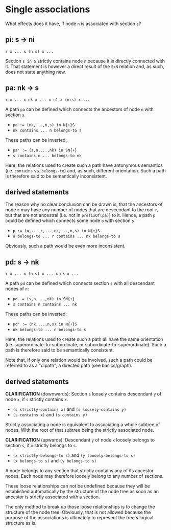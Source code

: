 
<!-- ======================================================================= -->
# Single associations

What effects does it have,
if node `n` is associated with section `s`?

<!-- ======================================================================= -->
## pi: s -> ni

```
r x ... x (n:s) x ...
```

Section `s in S` strictly contains node `n` because it is directly connected
with it. That statement is however a direct result of the `SxN` relation and,
as such, does not state anything new.

<!-- ======================================================================= -->
## pa: nk -> s

```
r x ... x nk x ... x n1 x (n:s) x ...
```

A path `pa` can be defined which connects
the ancestors of node `n` with section `s`.

*  `pa := (nk,...,n,s) in N{+}S`
* `nk contains ... n belongs-to s`

These paths can be inverted:

* `pa' := (s,n,...,nk) in SN{+}`
* `s contains n ... belongs-to nk`

Here, the relations used to create such a path have antonymous semantics
(i.e. `contains` vs. `belongs-to`) and, as such, different orientation.
Such a path is therefore said to be semantically inconsistent.

<!-- ======================================================================= -->
## derived statements

The reason why no clear conclusion can be drawn is, that the ancestors of node
`n` may have any number of nodes that are descendant to the root `r`, but that
are not ancestral (i.e. not in `prefixOf(pa)`) to it. Hence, a path `p` could
be defined which connects some node `o` with section `s`

* `p := (o,...,r,...,nk,...,n,s) in N{+}S`
* `o belongs-to ... r contains ... nk belongs-to s`

Obviously, such a path would be even more inconsistent.

<!-- ======================================================================= -->
## pd: s -> nk

```
r x ... x (n:s) x ... x nk x ...
```

A path `pd` can be defined which connects
section `s` with all descendant nodes of `n`:

* `pd .= (s,n,...,nk) in SN{+}`
* `s contains n contains ... nk`

These paths can be inverted:

* `pd' := (nk,...,n,s) in N{+}S`
* `nk belongs-to ... n belongs-to s`

Here, the relations used to create such a path all have the same orientation
(i.e. superordinate-to-subordinate, or subordinate-to-superordinate). Such a
path is therefore said to be semantically consistent.

Note that, if only one relation would be involved, such a path could be
referred to as a "dipath", a directed path (see basics/graph).

<!-- ======================================================================= -->
## derived statements

**CLARIFICATION**
(downwards): Section `s` loosely contains descendant `y` of node `x`,
if `s` strictly contains `x`.

* `(s strictly-contains x)` and `(s loosely-contains y)`
* `(s contains x)` and `(s contains y)`

Strictly associating a node is equivalent to associating a whole subtree of
nodes. With the root of that subtree being the strictly associated node.

**CLARIFICATION**
(upwards): Descendant `y` of node `x` loosely belongs to section `s`,
if `x` strictly belongs to `s`.

* `(x strictly-belongs-to s)` and `(y loosely-belongs-to s)`
* `(x belongs-to s)` and `(y belongs-to s)`

A node belongs to any section that strictly contains any of its ancestor nodes.
Each node may therefore loosely belong to any number of sections.

These loose relationships can not be undefined because they will be established
automatically by the structure of the node tree as soon as an ancestor is
strictly associated with a section.

The only method to break up those loose relationships is to change the structure
of the node tree. Obviously, that is not allowed because the purpose of the
associations is ultimately to represent the tree's logical structure as is.
